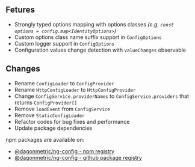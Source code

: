 ## Fetures

* Strongly typed options mapping with options classes *(e.g. `const options = config.map<IdentityOptions>`)*
* Custom options class name suffix support in `ConfigOptions`
* Custom logger support in `ConfigOptions`
* Configuration values change detection with `valueChanges` observable

## Changes

* Rename `ConfigLoader` to `ConfigProvider`
* Rename `HttpConfigLoader` to `HttpConfigProvider`
* Change `ConfigService.providerNames` to `ConfigService.providers` that returns `ConfigProvider[]`
* Remove `loadEvent` from `ConfigService`
* Remove `StaticConfigLoader`
* Refactor codes for bug fixes and performance
* Update package dependencies

npm packages are available on:

* [@dagonmetric/ng-config - npm registry](https://www.npmjs.com/package/@dagonmetric/ng-config)
* [@dagonmetric/ng-config - github package registry](https://github.com/DagonMetric/ng-config/packages)
